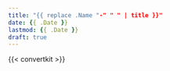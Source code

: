 ```yaml
---
title: "{{ replace .Name "-" " " | title }}"
date: {{ .Date }}
lastmod: {{ .Date }}
draft: true
---
```


{{< convertkit >}}
